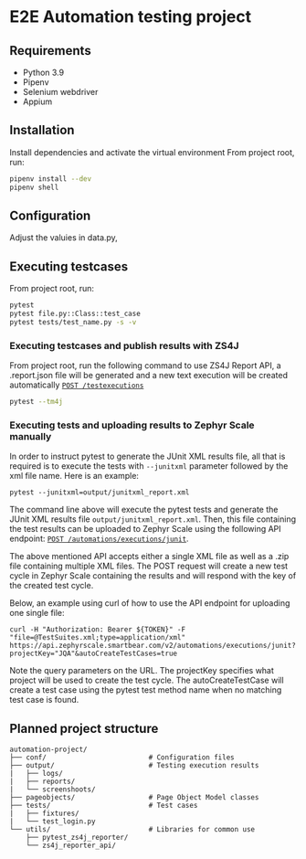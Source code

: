 # E2E Automation testing project

## Requirements
* Python 3.9
* Pipenv
* Selenium webdriver
* Appium

## Installation
Install dependencies and activate the virtual environment
From project root, run:
```sh
pipenv install --dev
pipenv shell
```

## Configuration
Adjust the valuies in data.py, 

## Executing testcases
From project root, run:

```sh
pytest
pytest file.py::Class::test_case
pytest tests/test_name.py -s -v
```

### Executing testcases and publish results with ZS4J
From project root, run the following command to use ZS4J Report API, a .report.json file will be generated and a new text execution will be created automatically
[`POST /testexecutions`](https://support.smartbear.com/zephyr-scale-cloud/api-docs/#operation/createTestExecution)
```sh
pytest --tm4j
```

### Executing tests and uploading results to Zephyr Scale manually
In order to instruct pytest to generate the JUnit XML results file, all that is required is to execute the tests with `--junitxml` parameter followed by the xml file name. Here is an example:

```
pytest --junitxml=output/junitxml_report.xml
```

The command line above will execute the pytest tests and generate the JUnit XML results file `output/junitxml_report.xml`. Then, this file containing the test results can be uploaded to Zephyr Scale using the following API endpoint: [`POST /automations/executions/junit`](https://support.smartbear.com/zephyr-scale-cloud/api-docs/#operation/createJUnitExecutions).

The above mentioned API accepts either a single XML file as well as a .zip file containing multiple XML files. The POST request will create a new test cycle in Zephyr Scale containing the results and will respond with the key of the created test cycle.

Below, an example using curl of how to use the API endpoint for uploading one single file:

```
curl -H "Authorization: Bearer ${TOKEN}" -F "file=@TestSuites.xml;type=application/xml" https://api.zephyrscale.smartbear.com/v2/automations/executions/junit?projectKey="JQA"&autoCreateTestCases=true
```

Note the query parameters on the URL. The projectKey specifies what project will be used to create the test cycle. The autoCreateTestCase will create a test case using the pytest test method name when no matching test case is found.


## Planned project structure
```
automation-project/
├── conf/                         # Configuration files
├── output/                       # Testing execution results
|   ├── logs/
|   ├── reports/
|   └── screenshoots/
├── pageobjects/                  # Page Object Model classes
├── tests/                        # Test cases
|   ├── fixtures/
|   └── test_login.py
└── utils/                        # Libraries for common use
    ├── pytest_zs4j_reporter/
    └── zs4j_reporter_api/

```
